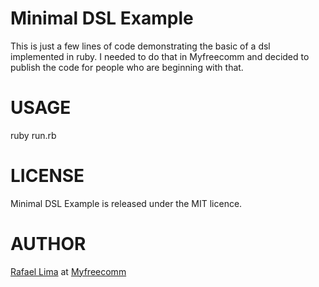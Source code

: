 # Minimal DSL Example

This is just a few lines of code demonstrating the basic of a dsl implemented in ruby. I needed to do that in Myfreecomm and decided to publish the code for people who are beginning with that.

# USAGE

ruby run.rb

# LICENSE

Minimal DSL Example is released under the MIT licence.

# AUTHOR

[Rafael Lima](http://rafael.adm.br) at [Myfreecomm](http://myfreecomm.com.br)

